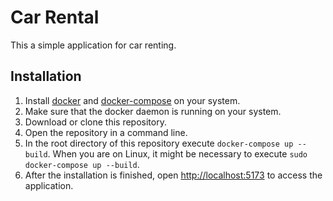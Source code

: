 # Car Rental

This a simple application for car renting.

## Installation

1. Install [docker](https://www.docker.com/) and [docker-compose](https://docs.docker.com/compose/) on your system.
2. Make sure that the docker daemon is running on your system.
3. Download or clone this repository.
4. Open the repository in a command line.
5. In the root directory of this repository execute `docker-compose up --build`. When you are on Linux, it might be necessary to execute `sudo docker-compose up --build`.
6. After the installation is finished, open [http://localhost:5173](http://localhost:5173) to access the application.
